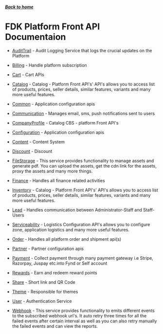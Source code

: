 ##### [Back to home](../../README.md)

# FDK Platform Front API Documentaion


* [AuditTrail](AUDITTRAIL.md) - Audit Logging Service that logs the crucial updates on the Platform 
* [Billing](BILLING.md) - Handle platform subscription 
* [Cart](CART.md) - Cart APIs 
* [Catalog](CATALOG.md) - Catalog - Platform Front API's' API's allows you to access list of products, prices, seller details, similar features, variants and many more useful features. 
* [Common](COMMON.md) - Application configuration apis 
* [Communication](COMMUNICATION.md) - Manages email, sms, push notifications sent to users 
* [CompanyProfile](COMPANYPROFILE.md) - Catalog CBS - platform Front API's 
* [Configuration](CONFIGURATION.md) - Application configuration apis 
* [Content](CONTENT.md) - Content System 
* [Discount](DISCOUNT.md) - Discount 
* [FileStorage](FILESTORAGE.md) - This service provides functionality to manage assets and generate pdf. You can upload the assets, get the cdn link for the assets, proxy the assets and many more things.
 
* [Finance](FINANCE.md) - Handles all finance related activities 
* [Inventory](INVENTORY.md) - Catalog - Platform Front API's' API's allows you to access list of products, prices, seller details, similar features, variants and many more useful features.  
* [Lead](LEAD.md) - Handles communication between Administrator-Staff and Staff-Users 
* [Serviceability](SERVICEABILITY.md) - Logistics Configuration API's allows you to configure zone, application logistics and many more useful features.  
* [Order](ORDER.md) - Handles all platform order and shipment api(s) 
* [Partner](PARTNER.md) - Partner configuration apis 
* [Payment](PAYMENT.md) - Collect payment through many payment gateway i.e Stripe, Razorpay, Juspay etc.into Fynd or Self account 
* [Rewards](REWARDS.md) - Earn and redeem reward points 
* [Share](SHARE.md) - Short link and QR Code 
* [Theme](THEME.md) - Responsible for themes 
* [User](USER.md) - Authentication Service 
* [Webhook](WEBHOOK.md) - This service provides functionality to emits different events to the subscribed webhook url's. It auto retry three times for all the failed events after certain interval as well as you can also retry manually the failed events and can view the reports. 